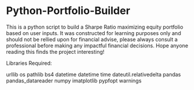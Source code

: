# Python-Portfolio-Builder
 This is a python script to build a Sharpe Ratio maximizing equity portfolio based on user inputs. 
 It was constructed for learning purposes only and should not be rellied upon for financial advise, please always consult a professional before making any impactful financial
 decisions. Hope anyone reading this finds the project interesting!
 
Libraries Required:

urllib 
os
pathlib 
bs4
datetime
datetime
time
dateutil.relativedelta
pandas
pandas_datareader
numpy
imatplotlib
pypfopt
warnings

